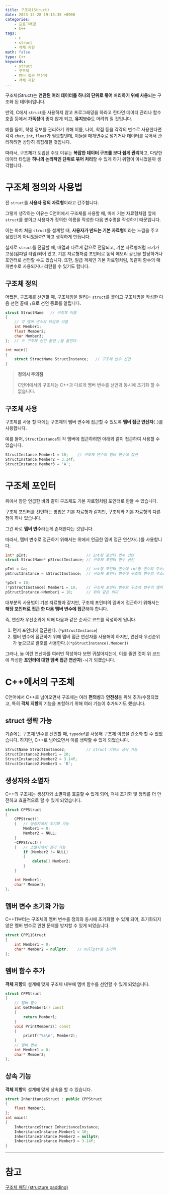 ```yaml
---
title: 구조체(Struct)
date: 2023-12-28 19:13:35 +0900
categories:
    - 프로그래밍
    - C++
tags:
    - c
    - struct
    - 객체 지향
math: false
type: C++
keywords:
    - struct
    - 구조체
    - 멤버 접근 연산자
    - 객체 지향
---
```


구조체(Struct)는 <span class="font_highlight">**연관된 여러 데이터를 하나의 단위로 묶어 처리하기 위해 사용**</span>되는 구조화 된 데이터입니다.

만약, C에서 `struct`를 사용하지 않고 프로그래밍을 하라고 한다면 데이터 관리나 함수 호출 등에서 **가독성**이 좋지 않게 되고, **유지보수**도 어려워 질 것입니다.

예를 들어, 학생 정보를 관리하기 위해 이름, 나이, 학점 등을 각각의 변수로 사용한다면 각각 `char`, `int`, `float`가 필요할텐데, 이들을 매개변수로 넘기거나 데이터를 묶어서 관리하려면 상당히 복잡해질 것입니다.

따라서, 구조체가 도입된 주요 이유는 **복잡한 데이터 구조를 보다 쉽게 관리**하고, 다양한 데이터 타입을 **하나의 논리적인 단위로 묶어 처리**할 수 있게 하기 위함이 아니었을까 생각합니다.

# 구조체 정의와 사용법

전 `struct`를 <span class="important">**사용자 정의 자료형**</span>이라고 간주합니다.

그렇게 생각하는 이유는 C언어에서 구조체를 사용할 때, 마치 기본 자료형처럼 앞에 `struct`를 붙이고 사용자가 정의한 이름을 작성한 다음 변수명을 작성하기 때문입니다.

이는 마치 처음 `struct`를 설계할 때, **사용자가 만드는 기본 자료형**이라는 느낌을 주고 싶었던게 아니었을까? 하고 생각하게 만듭니다.

실제로 `struct`를 전달할 때, 배열과 다르게 값으로 전달되고, 기본 자료형처럼 크기가 고정(컴파일 타임)되어 있고, 기본 자료형처럼 포인터로 동적 메모리 공간을 할당하거나 포인터로 선언할 수도 있습니다. 또한, 일급 객체인 기본 자료형처럼, 똑같이 함수의 매개변수로 사용되거나 리턴될 수 있기도 합니다.

## 구조체 정의

어쨌든, 구조체를 선언할 때, 구조체임을 알리는 `struct`를 붙이고 구조체명을 작성한 다음 선언 끝에 `;`으로 선언 종료를 알립니다.

```cpp
struct StructName	// 구조체 이름
{
	// 각 멤버 변수의 타입과 이름
	int Member1;
	float Member2;
	char Member3;
};	// ※ 구조체 선언 끝엔 ;을 붙인다.

int main()
{
	struct StructName StructInstance;	// 구조체 변수 선언
}
```

> **정의시 주의점**
> 
> C언어에서의 구조체는 C++과 다르게 멤버 변수를 선언과 동시에 초기화 할 수 없습니다.

## 구조체 사용

구조체를 사용 할 때에는 구조체의 멤버 변수에 접근할 수 있도록 <span class="keyword">**멤버 접근 연산자**</span>(`.`)를 사용합니다.

예를 들어, `StructInstance`의 각 멤버에 접근하려면 아래와 같이 접근하여 사용할 수 있습니다.

```cpp
StructInstance.Member1 = 10;	// 구조체 변수의 멤버 변수에 접근
StructInstance.Member2 = 3.14f;
StructInstance.Member3 = 'A';
```

# 구조체 포인터

위에서 잠깐 언급한 바와 같이 구조체도 기본 자료형처럼 포인터로 만들 수 있습니다.

구조체 포인터를 선언하는 방법은 기본 자료형과 같지만, 구조체와 기본 자료형의 다른점이 하나 있습니다.

그건 바로 <span class="font_highlight">**멤버 변수**</span>라는게 존재한다는 것입니다.

따라서, 멤버 변수로 접근하기 위해서는 위에서 언급한 멤버 접근 연산자(`.`)를 사용합니다.

```cpp
int* pInt;							// int형 포인터 변수 선언
struct StructName* pStructInstance;	// 구조체 포인터 변수 선언

pInt = &a;							// int형 포인터 변수에 int형 변수의 주소를 대입
pStructInstance = &StructInstance;	// 구조체 포인터 변수에 구조체 변수의 주소를 대입

*pInt = 10;
(*pStructInstance).Member1 = 10;	// 구조체 포인터 변수로 구조체 변수의 멤버 변수에 접근
pStructInstance->Member1 = 10;		// 위와 같은 의미
```

대부분의 사용법이 기본 자료형과 같지만, 구조체 포인터의 멤버에 접근하기 위해서는 **해당 포인터로 접근 한 다음 멤버 변수에 접근**해야 합니다.

즉, 연산자 우선순위에 의해 다음과 같은 순서로 코드를 작성하게 됩니다.

1. 먼저 포인터에 접근한다. (`*pStructInstance`)
2. 멤버 변수에 접근하기 위해 멤버 접근 연산자를 사용해야 하지만, <span class="important">연산자 우선순위</span>가 높으므로 괄호를 사용한다.(`(*pStructInstance).Member1`)

그러나, 늘 이런 연산자를 여러번 작성하다 보면 귀찮아지는데, 이를 줄인 것이 위 코드에 작성한 <span class="keyword">**포인터에 대한 멤버 접근 연산자**</span>(`->`)가 되겠습니다.

# C++에서의 구조체

C언어에서 C++로 넘어오면서 구조체는 여러 **편의성**과 **안전성**을 위해 추가/수정되었고, 특히 **객체 지향**의 기능을 포함하기 위해 여러 기능이 추가되기도 했습니다.

## struct 생략 가능

기존에는 구조체 변수를 선언할 때, `typedef`를 사용해 구조체 이름을 간소화 할 수 있었습니다.
하지만, C++로 넘어오면서 이를 생략할 수 있게 되었습니다.

```cpp
StructName StructInstance2;			// struct 키워드 생략 가능
StructInstance2.Member1 = 20;
StructInstance2.Member2 = 3.14f;
StructInstance2.Member3 = 'B';
```

## 생성자와 소멸자

C++의 구조체는 생성자와 소멸자를 호출할 수 있게 되어, 객체 초기화 및 정리를 더 안전하고 효율적으로 할 수 있게 되었습니다.

```cpp
struct CPPStruct
{
	CPPStruct()
	{	// 생성자에서 초기화 가능
		Member1 = 0;
		Member2 = NULL;
	}
	~CPPStruct()
	{	// 소멸자에서 정리 가능
		if (Member2 != NULL)
		{
			delete[] Member2;
		}
	}

	int Member1;
	char* Member2;
};
```

## 멤버 변수 초기화 가능

C++11부터는 구조체의 멤버 변수를 정의와 동시에 초기화할 수 있게 되어, 초기화되지 않은 멤버 변수로 인한 문제를 방지할 수 있게 되었습니다.

```cpp
struct CPP11Struct
{
	int Member1 = 0;
	char* Member2 = nullptr;	// nullptr로 초기화
};
```

## 멤버 함수 추가

**객체 지향**의 설계에 맞게 구조체 내부에 멤버 함수를 선언할 수 있게 되었습니다.

```cpp
struct CPPStruct
{
	// 멤버 함수
	int GetMember1() const
	{
		return Member1;
	}
	void PrintMember2() const
	{
		printf("%s\n", Member2);
	}
	// 멤버 변수
	int Member1 = 0;
	char* Member2;
};
```

## 상속 기능

**객체 지향**의 설계에 맞게 상속을 할 수 있습니다.

```cpp
struct InheritanceStruct : public CPPStruct
{
	float Member3;
};
int main()
{
	InheritanceStruct InheritanceInstance;
	InheritanceInstance.Member1 = 10;
	InheritanceInstance.Member2 = nullptr;
	InheritanceInstance.Member3 = 3.14f;
}
```

---

# 참고

[구조체 패딩 (structure padding)](/posts/%EA%B5%AC%EC%A1%B0%EC%B2%B4-%ED%8C%A8%EB%94%A9-(structure-padding)/)